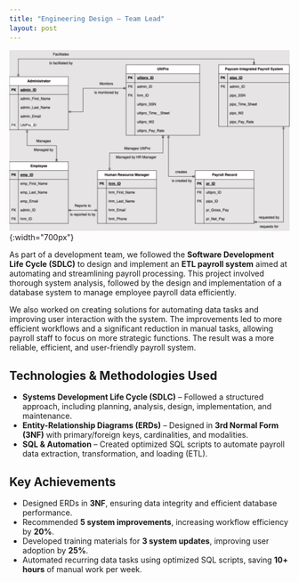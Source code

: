 ```yaml
---
title: "Engineering Design – Team Lead"
layout: post
---
```


![ETL Payroll System](/assets/erd.png){:width="700px"} 

As part of a development team, we followed the **Software Development Life Cycle (SDLC)** to design and implement an **ETL payroll system** aimed at automating and streamlining payroll processing. This project involved thorough system analysis, followed by the design and implementation of a database system to manage employee payroll data efficiently.  



We also worked on creating solutions for automating data tasks and improving user interaction with the system. The improvements led to more efficient workflows and a significant reduction in manual tasks, allowing payroll staff to focus on more strategic functions. The result was a more reliable, efficient, and user-friendly payroll system.

## Technologies & Methodologies Used  
- **Systems Development Life Cycle (SDLC)** – Followed a structured approach, including planning, analysis, design, implementation, and maintenance.  
- **Entity-Relationship Diagrams (ERDs)** – Designed in **3rd Normal Form (3NF)** with primary/foreign keys, cardinalities, and modalities.  
- **SQL & Automation** – Created optimized SQL scripts to automate payroll data extraction, transformation, and loading (ETL).  

## Key Achievements  
- Designed ERDs in **3NF**, ensuring data integrity and efficient database performance.  
- Recommended **5 system improvements**, increasing workflow efficiency by **20%**.  
- Developed training materials for **3 system updates**, improving user adoption by **25%**.  
- Automated recurring data tasks using optimized SQL scripts, saving **10+ hours** of manual work per week.  
